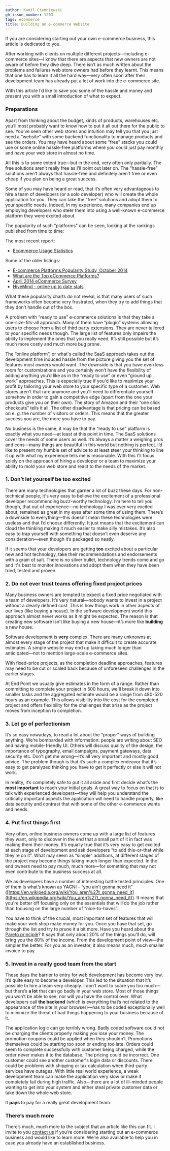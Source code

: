 ```yaml
---
author: Kamil Ciemniewski
gh_issue_number: 1203
tags: ecommerce
title: Building an e-commerce Website
---
```


If you are considering starting out your own e-commerce business, this article is dedicated to you.

After working with clients on multiple different projects—​including e-commerce sites—​I know that there are aspects that new owners are not aware of before they dive deep. There isn’t as much written about the problems and failures web store owners had before they learnt. This means that one has to learn it all the hard way—​very often soon after their development team has already put a lot of work into the e-commerce site.

With this article I’d like to save you some of the hassle and money and present you with a small introduction of what to expect.

### Preparations

Apart from thinking about the budget, kinds of products, warehouses etc. you’ll most probably want to know how to put it all out there for the public to see. You’ve seen other web stores and intuition may tell you that you just need a “website” with some backend functionality to manage products and see the orders. You may have heard about some “free” stacks you could use or some online hassle-free platforms where you could just pay monthly and have your web store in almost no time.

All this is to some extent true—​but in the end, very often only partially. The free solutions aren’t really free as I’ll point out later on. The “hassle-free” solutions aren’t always that hassle-free and definitely aren’t free or even cheap if you plan on being a great success.

Some of you may have heard or read, that it’s often very advantageous to hire a team of developers (or a solo developer) who will create the whole application for you. They can take the “free” solutions and adopt them to your specific needs. Indeed, In my experience, many companies end up employing developers who steer them into using a well-known e-commerce platform they were excited about.

The popularity of such “platforms” can be seen, looking at the rankings published from time to time:

The most recent report:

- [Ecommerce Usage Statistics](http://trends.builtwith.com/shop)

Some of the older listings:

- [E-commerce Platforms Popularity Study, October 2014](http://blog.aheadworks.com/2014/10/e-commerce-platforms-share-investigation-october-2014/)
- [What are the Top eCommerce Platforms?](http://creatuity.com/2014/04/29/top-ecommerce-platforms/)
- [April 2014 eCommerce Survey](http://tomrobertshaw.net/2014/04/april-2014-ecommerce-survey/)
- [HiveMind - online up to date stats](https://askhivemind.com)

What these popularity charts do not reveal, is that many users of such frameworks often become very frustrated, when they try to add things that they don’t handle out of the box.

A problem with “ready to use” e-commerce solutions is that they take a one-size-fits-all approach. Many of them have “plugin” systems allowing users to choose from a list of third party extensions. They are never tailored to your specific needs though. The large list of features only impairs the ability to implement the ones that you really need. It’s still possible but it’s much more costly and much more bug prone.

The “online platform”, or what's called the SaaS approach takes out the development time induced hassle from the picture giving you the set of features most owners would want. The downside is that you have even less room for customizations and you certainly won’t have the flexibility of adding anything you’d like as in the “ready to use” or even “ground up work” approaches. This is especially true if you'd like to maximize your profit by tailoring your web store to your specific type of a customer. Web stores aren't that rare anymore and you'll need to differentiate yourself somehow in order to gain a competitive edge (apart from the one your products give you on their own). The story of Amazon and their “one click checkouts” tells it all. The other disadvantage is that pricing can be based on e. g. the number of visitors or orders. This means that the greater success you are, the more you have to pay.

No business is the same, it may be that the “ready to use” platform is exactly what you need—​at least at this point in time. The SaaS solutions cover the needs of some users as well. It’s always a matter a weighing pros and cons—​many things are beautiful in this world but nothing is perfect. I’d like to present my humble set of advice to at least steer your thinking to line it up with what my experience tells me is reasonable. With this I'll focus solely on the approach of hiring a developer or a team to maximize your ability to mold your web store and react to the needs of the market.

### 1. Don’t let yourself be too excited

There are many technologies that garner a lot of buzz these days. For non-technical people, it's very easy to believe the excitement of a professional developer recommending buzz-worthy technology. I’m here to tell you though, that out of experience—​no technology I was ever very excited about, remained as great in my eyes after some time of using them. There’s a downside to everything—​this doesn’t mean these technologies were useless and that I’d choose differently. It just means that the excitement can cloud the thinking making it much easier to make silly mistakes. It’s also easy to trap yourself with something that doesn’t even deserve any consideration—​even though it’s packaged so neatly.

If it seems that your developers are getting **too** excited about a particular new and hot technology, take their recommendations and endorsements with a grain of salt. There is no silver bullet, technology trends come and go and it's best to monitor innovations and adopt them when they have been tried, tested and proven.

### 2. Do not ever trust teams offering fixed project prices

Many business owners are tempted to expect a fixed price negotiated with a team of developers. It’s very natural—​nobody wants to invest in a project without a clearly defined cost. This is how things work in other aspects of our lives (like buying a house). In the software development world this approach almost never works as it might be expected. The reason is that creating new software isn’t like buying a new house—​it’s more like **building** a new house.

Software development is **very** complex. There are many unknowns at almost every stage of the project that make it difficult to create accurate estimates. A simple website may end up taking much longer than anticipated—​not to mention large-scale e-commerce sites.

With fixed-price projects, as the completion deadline approaches, features may need to be cut or scaled back because of unforeseen challenges in the earlier stages.

At End Point we usually give estimates in the form of a range. Rather than committing to complete your project in 500 hours, we'll break it down into smaller tasks and the aggregated estimate would be a range from 480-520 hours as an example. This allows visibility into the cost for the completed project and offers flexibility for the challenges that arise as the project moves from inception to completion.

### 3. Let go of perfectionism

It’s so easy nowadays, to read a lot about the “proper” ways of building anything. We’re bombarded with information: people are writing about SEO and having mobile-friendly UI. Others will discuss quality of the design, the importance of typography, email campaigns, payment gateways, data security etc. Don’t get me wrong—​It’s all very important and mostly good advice. The problem though is that it’s such a complex endeavor that it’s easy to get paralyzed thinking you have to get it perfectly or else it will not work.

In reality, it’s completely safe to put it all aside and first decide what’s the **most important** to reach your initial goals. A great way to focus on that is to talk with experienced developers—​they will help you understand the critically important aspects the application will need to handle properly, like data security and contrast that with some of the other e-commerce wants and needs.

### 4. Put first things first

Very often, online business owners come up with a large list of features they want, only to discover in the end that a small part of it in fact was making them their money. It’s equally true that it’s very easy to get excited at each stage of development and ask developers “to add this-or-that while they’re on it”. What may seem as “simple” additions, at different stages of the project may become things taking much longer than expected. In the end owners need to pay much, much more—​for something that may not even contribute to the business success at all.

We as developers have a number of interesting battle tested principles. One of them is what’s known as YAGNI - “you ain’t gonna need it” ([https://en.wikipedia.org/wiki/You_aren%27t_gonna_need_it](https://en.wikipedia.org/wiki/You_aren%27t_gonna_need_it)). It means that you're better off focusing only on the essentials that will do the job rather than focusing on the large number of “nice-to-haves”.

You have to think of the crucial, most important set of features that will make your web shop make money for you. Once you have that set, go through the list and try to prune it a bit more. Have you heard about the [Pareto principle](https://en.wikipedia.org/wiki/Pareto_principle)? It says that only about 20% of the things you’ll do, will bring you the 80% of the income. From the development point of view—​the simpler the better. For you as an investor, it also means much, much smaller invoice to pay.

### 5. Invest in a really good team from the start

These days the barrier to entry for web development has become very low. It’s quite easy to become a developer. This led to the situation that it’s possible to hire a team very cheaply. I don’t want to scare you too much—​but there’s **a lot** that can go badly in your web store. Most of those things you won’t be able to see, nor will you have the control over. What developers call **the backend** (which is everything that’s not related to the appearance of the site in your browser)—​has to be coded exceptionally well to minimize the threat of bad things happening to your business because of it.

The application logic can go terribly wrong. Badly coded software could not be charging the clients properly making you lose your money. The promotion coupons could be applied when they shouldn’t. Promotions themselves could be starting too soon or ending too late. Orders could seem to complete successfully with customer being charged, while the order never makes it to the database. The pricing could be incorrect. One customer could see another customer's login data or discounts. There could be problems with shipping or tax calculation when third-party services have
outages. With little real world experience, a weak development team can make the application very slow or make it completely fail during high traffic. Also—​there are a lot of ill-minded people wanting to get into your system and either steal private customer data or take down the whole web store.

It **pays** to pay for a really great development team.

### There’s much more

There’s much, much more to the subject that an article like this can fit. I invite to you [contact us](/contact) if you’re considering starting out an e-commerce business and would like to learn more. We’re also available to help you in case you already have an established business.
